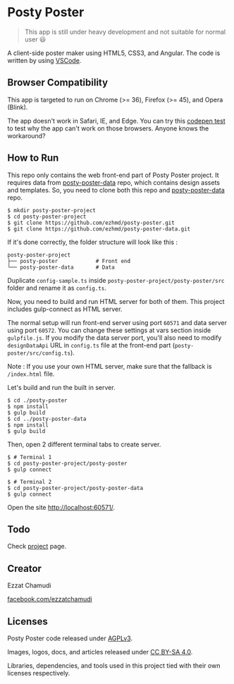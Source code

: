 # Posty Poster

> This app is still under heavy development and not suitable for normal user 😃

A client-side poster maker using HTML5, CSS3, and Angular. The code is written by using [VSCode](https://github.com/Microsoft/vscode).

## Browser Compatibility

This app is targeted to run on Chrome (>= 36), Firefox (>= 45), and Opera (Blink).

The app doesn't work in Safari, IE, and Edge. You can try this [codepen test](http://codepen.io/ezh/pen/RrLZqM) to test why the app can't work on those browsers. Anyone knows the workaround?

## How to Run

This repo only contains the web front-end part of Posty Poster project. It requires data from [posty-poster-data](https://github.com/ezhmd/posty-poster-data) repo, which contains design assets and templates. So, you need to clone both this repo and [posty-poster-data](https://github.com/ezhmd/posty-poster-data) repo.

```
$ mkdir posty-poster-project
$ cd posty-poster-project
$ git clone https://github.com/ezhmd/posty-poster.git
$ git clone https://github.com/ezhmd/posty-poster-data.git
```

If it's done correctly, the folder structure will look like this :

```
posty-poster-project
├── posty-poster            # Front end
└── posty-poster-data       # Data
```

Duplicate `config-sample.ts` inside `posty-poster-project/posty-poster/src` folder and rename it as `config.ts`.

Now, you need to build and run HTML server for both of them. This project includes gulp-connect as HTML server. 

The normal setup will run front-end server using port `60571` and data server using port `60572`. You can change these settings at vars section inside `gulpfile.js`. If you modify the data server port, you'll also need to modify `designDataApi` URL in `config.ts` file at the front-end part (`posty-poster/src/config.ts`).

Note : If you use your own HTML server, make sure that the fallback is `/index.html` file.

Let's build and run the built in server.

```
$ cd ./posty-poster 
$ npm install
$ gulp build
$ cd ../posty-poster-data
$ npm install
$ gulp build
```

Then, open 2 different terminal tabs to create server. 

```
$ # Terminal 1
$ cd posty-poster-project/posty-poster
$ gulp connect
```
```
$ # Terminal 2
$ cd posty-poster-project/posty-poster-data
$ gulp connect
```

Open the site [http://localhost:60571/](http://localhost:60571/).

## Todo

Check [project](https://github.com/ezhmd/posty-poster/projects) page.

## Creator

Ezzat Chamudi

[facebook.com/ezzatchamudi](https://facebook.com/ezzatchamudi)

## Licenses

Posty Poster code released under [AGPLv3](http://www.gnu.org/licenses/agpl-3.0.html). 

Images, logos, docs, and articles released under [CC BY-SA 4.0](https://creativecommons.org/licenses/by-sa/4.0/). 

Libraries, dependencies, and tools used in this project tied with their own licenses respectively.